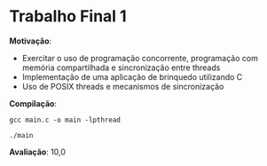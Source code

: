 # Trabalho Final 1
**Motivação**:
- Exercitar o uso de programação concorrente, programação com memória compartilhada e sincronização entre threads
- Implementação de uma aplicação de brinquedo utilizando C
- Uso de POSIX threads e mecanismos de sincronização

**Compilação**:

```gcc main.c -o main -lpthread```

```./main```

**Avaliação**: 10,0
